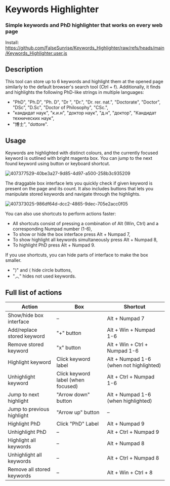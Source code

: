 # Keywords Highlighter

### Simple keywords and PhD highlighter that works on every web page

Install:  
https://github.com/FalseSunrise/Keywords_Highlighter/raw/refs/heads/main/Keywords_Highlighter.user.js

## Description

This tool can store up to 6 keywords and highlight them at the opened page similarly to the default browser's search tool (Ctrl + f). Additionally, it finds and highlights the following PhD-like strings in multiple languages:
- "PhD", "Ph.D", "Ph. D", "Dr ", "Dr.", "Dr. rer. nat.", "Doctorate", "Doctor", "DSc", "D.Sc", "Doctor of Philosophy", "CSc.", 
- "кандидат наук", "к.и.н", "доктор наук", "д.н", "доктор", "Кандидат технических наук", 
- "博士", "dottore".
  
## Usage

Keywords are highlighted with distinct colours, and the currently focused keyword is outlined with bright magenta box. You can jump to the next found keyword using button or keyboard shortcut.

![407377529-40be3a27-9d85-4d97-a500-258b3c935209](https://github.com/user-attachments/assets/01e11b05-9e23-457d-a05e-0701752704bf)

The draggable box interface lets you quickly check if given keyword is present on the page and its count. It also includes buttons that lets you manipulate stored keywords and navigate through the highlights.

![407373025-986df64d-dcc2-4865-9dec-705e2acc0f05](https://github.com/user-attachments/assets/cc7e094f-b6cf-4f7b-baba-0c87ff887c8b)

You can also use shortcuts to perform actions faster:  
- All shortcuts consist of pressing a combination of Alt (Win, Ctrl) and a corresponding Numpad number (1-6),
- To show or hide the box interface press Alt + Numpad 7,
- To show highlight all keywords simultaneously press Alt + Numpad 8,
- To highlight PhD press Alt + Numpad 9.

If you use shortcuts, you can hide parts of interface to make the box smaller.
- "⟩" and ⟨ hide circle buttons,
- "︿" hides not used keywords.
  
## Full list of actions

| Action                     | Box                                | Shortcut                                |
|----------------------------|------------------------------------|-----------------------------------------|
| Show/hide box interface    | –                                  | Alt + Numpad 7                          |
| Add/replace stored keyword | "+" button                         | Alt + Win + Numpad 1-6                  |
| Remove stored keyword      | "x" button                         | Alt + Win + Ctrl + Numpad 1-6           |
| Highlight keyword          | Click keyword label                | Alt + Numpad 1-6 (when not highlighted) |
| Unhighlight keyword        | Click keyword label (when focused) | Alt + Ctrl + Numpad 1-6                 |
| Jump to next highlight     | "Arrow down" button                | Alt + Numpad 1-6 (when highlighted)     |
| Jump to previous highlight | "Arrow up" button                  | –                                       |
| Highlight PhD              | Click "PhD" Label                  | Alt + Numpad 9                          |
| Unhighlight PhD            | –                                  | Alt + Ctrl + Numpad 9                   |
| Highlight all keywords     | –                                  | Alt + Numpad 8                          |
| Unhighlight all keywords   | –                                  | Alt + Ctrl + Numpad 8                   |
| Remove all stored keywords | –                                  | Alt + Win + Ctrl + 8                    |
